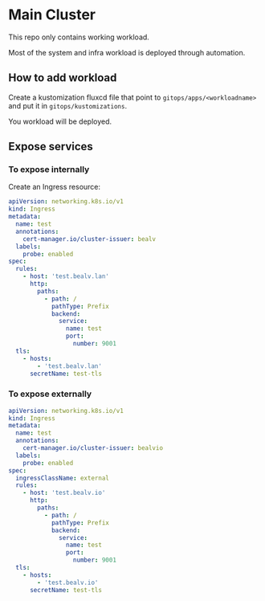 # Main Cluster

This repo only contains working workload.

Most of the system and infra workload is deployed through automation.

## How to add workload

Create a kustomization fluxcd file that point to `gitops/apps/<workloadname>` and put it in `gitops/kustomizations`.

You workload will be deployed.

## Expose services

### To expose internally

Create an Ingress resource:

```yaml
apiVersion: networking.k8s.io/v1
kind: Ingress
metadata:
  name: test
  annotations:
    cert-manager.io/cluster-issuer: bealv
  labels:
    probe: enabled
spec:
  rules:
    - host: 'test.bealv.lan'
      http:
        paths:
          - path: /
            pathType: Prefix
            backend:
              service:
                name: test
                port:
                  number: 9001
  tls:
    - hosts:
        - 'test.bealv.lan'
      secretName: test-tls
```

### To expose externally

```yaml
apiVersion: networking.k8s.io/v1
kind: Ingress
metadata:
  name: test
  annotations:
    cert-manager.io/cluster-issuer: bealvio
  labels:
    probe: enabled
spec:
  ingressClassName: external
  rules:
    - host: 'test.bealv.io'
      http:
        paths:
          - path: /
            pathType: Prefix
            backend:
              service:
                name: test
                port:
                  number: 9001
  tls:
    - hosts:
        - 'test.bealv.io'
      secretName: test-tls
```
